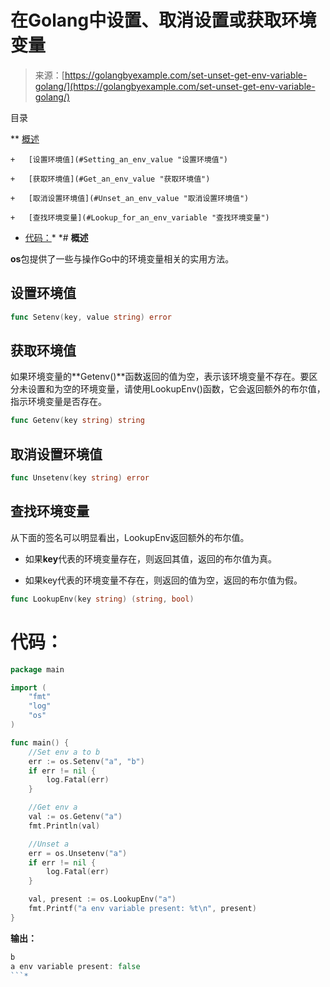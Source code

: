 <!--yml

类别：未分类

日期：2024-10-13 06:09:29

-->

# 在Golang中设置、取消设置或获取环境变量

> 来源：[https://golangbyexample.com/set-unset-get-env-variable-golang/](https://golangbyexample.com/set-unset-get-env-variable-golang/)

目录

**   [概述](#Overview "概述")

    +   [设置环境值](#Setting_an_env_value "设置环境值")

    +   [获取环境值](#Get_an_env_value "获取环境值")

    +   [取消设置环境值](#Unset_an_env_value "取消设置环境值")

    +   [查找环境变量](#Lookup_for_an_env_variable "查找环境变量")

+   [代码：](#Code "代码：")*  *# **概述**

**os**包提供了一些与操作Go中的环境变量相关的实用方法。

## 设置环境值

```go
func Setenv(key, value string) error
```

## 获取环境值

如果环境变量的**Getenv()**函数返回的值为空，表示该环境变量不存在。要区分未设置和为空的环境变量，请使用LookupEnv()函数，它会返回额外的布尔值，指示环境变量是否存在。

```go
func Getenv(key string) string
```

## 取消设置环境值

```go
func Unsetenv(key string) error 
```

## 查找环境变量

从下面的签名可以明显看出，LookupEnv返回额外的布尔值。

+   如果**key**代表的环境变量存在，则返回其值，返回的布尔值为真。

+   如果key代表的环境变量不存在，则返回的值为空，返回的布尔值为假。

```go
func LookupEnv(key string) (string, bool)
```

# **代码：**

```go
package main

import (
    "fmt"
    "log"
    "os"
)

func main() {
    //Set env a to b
    err := os.Setenv("a", "b")
    if err != nil {
        log.Fatal(err)
    }

    //Get env a
    val := os.Getenv("a")
    fmt.Println(val)

    //Unset a
    err = os.Unsetenv("a")
    if err != nil {
        log.Fatal(err)
    }

    val, present := os.LookupEnv("a")
    fmt.Printf("a env variable present: %t\n", present)
}
```

**输出：**

```go
b
a env variable present: false
```*
